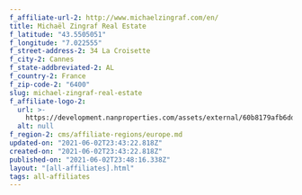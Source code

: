 ```yaml
---
f_affiliate-url-2: http://www.michaelzingraf.com/en/
title: Michaël Zingraf Real Estate
f_latitude: "43.5505051"
f_longitude: "7.022555"
f_street-address-2: 34 La Croisette­
f_city-2: Cannes­
f_state-addbreviated-2: AL­
f_country-2: France
f_zip-code-2: "6400"
slug: michael-zingraf-real-estate
f_affiliate-logo-2:
  url: >-
    https://development.nanproperties.com/assets/external/60b8179afb6dd01d62d5af60_6081e57b77bb75188bd40cd0_60785a427528093c694bd1ea_content_unnamed.png
  alt: null
f_region-2: cms/affiliate-regions/europe.md
updated-on: "2021-06-02T23:43:22.818Z"
created-on: "2021-06-02T23:43:22.818Z"
published-on: "2021-06-02T23:48:16.338Z"
layout: "[all-affiliates].html"
tags: all-affiliates
---
```

